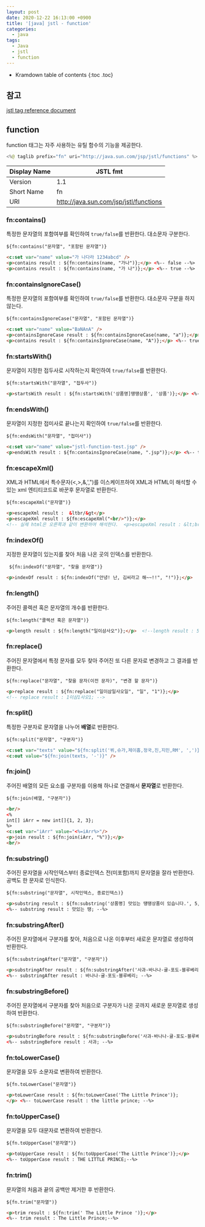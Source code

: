 ```yaml
---
layout: post
date: 2020-12-22 16:13:00 +0900
title: '[java] jstl - function'
categories:
  - java
tags:
  - Java
  - jstl
  - function
---
```


* Kramdown table of contents
{:toc .toc}


## 참고

[jstl tag reference document](https://docs.oracle.com/javaee/5/jstl/1.1/docs/tlddocs/c/tld-summary.html)  

## function

function 태그는 자주 사용하는 유틸 함수의 기능을 제공한다.

```java
<%@ taglib prefix="fn" uri="http://java.sun.com/jsp/jstl/functions" %>
```

| Display Name | 	JSTL fmt |
|---|---|
| Version |	1.1 |
| Short Name | fn |
| URI |	http://java.sun.com/jsp/jstl/functions |


### fn:contains()

특정한 문자열의 포함여부를 확인하여 `true/false`를 반환한다. 대소문자 구분한다.  

`${fn:contains("문자열", "포함된 문자열")}`

```html
<c:set var="name" value="가 나다라 1234abcd" />
<p>contains result : ${fn:contains(name, "가나")};</p> <%-- false --%>
<p>contains result : ${fn:contains(name, "가 나")};</p> <%-- true --%>
```

### fn:containsIgnoreCase()

특정한 문자열의 포함여부를 확인하여 `true/false`를 반환한다. 대소문자 구분을 하지 않는다.  

`${fn:containsIgnoreCase("문자열", "포함된 문자열")}`

```html
<c:set var="name" value="BaNAnA" />
<p>containsIgnoreCase result : ${fn:containsIgnoreCase(name, "a")};</p> <%-- true --%>
<p>contains result : ${fn:containsIgnoreCase(name, "A")};</p> <%-- true --%>
```

### fn:startsWith()
문자열이 지정한 접두사로 시작하는지 확인하여 `true/false`를 반환한다.  

`${fn:startsWith("문자열", "접두사")}`

```html
<p>startsWith result : ${fn:startsWith('상품명]땡땡상품', '상품')};</p> <%-- true --%>
```

### fn:endsWith()

문자열이 지정한 접미사로 끝나는지 확인하여 `true/false`를 반환한다.  

`${fn:endsWith("문자열", "접미사")}`

```html
<c:set var="name" value="jstl-function-test.jsp" />
<p>endsWith result : ${fn:containsIgnoreCase(name, ".jsp")};</p> <%-- true --%>
```

### fn:escapeXml()

XML과 HTML에서 특수문자(<,>,&,',")를 이스케이프하여 XML과 HTML이 해석할 수 있는 xml 엔티티코드로 바꾼후 문자열로 반환한다.  

`${fn:escapeXml("문자열")}`

```html
<p>escapeXml result :  &ltbr/&gt</p>
<p>escapeXml result : ${fn:escapeXml("<br/>")};</p>  
<!-- 실제 html은 오른쪽과 같이 변환하여 해석한다.  <p>escapeXml result : &lt;br/&gt;;</p>   -->

```

### fn:indexOf()

지정한 문자열이 있는지를 찾아 처음 나온 곳의 인덱스를 반환한다.  

` ${fn:indexOf("문자열", "찾을 문자열")}`

```html
<p>indexOf result : ${fn:indexOf("안녕! 난, 김씨라고 해~~!!", "!")};</p>   <!-- indexOf result : 2 -->
```

### fn:length()

주어진 콜렉션 혹은 문자열의 개수를 반환한다.  

`${fn:length("콜렉션 혹은 문자열")}`

```html
<p>length result : ${fn:length("일이삼사오")};</p>  <!--length result : 5;-->
```

### fn:replace()

주어진 문자열에서 특정 문자를 모두 찾아 주어진 또 다른 문자로 변경하고 그 결과를 반환한다.  

`${fn:replace("문자열", "찾을 문자(이전 문자)", "변경 할 문자")}`

```html
<p>replace result : ${fn:replace("일이삼일사오일", "일", "1")};</p>  
<!-- replace result : 1이삼1사오1; -->
```

### fn:split()

특정한 구분자로 문자열을 나누어 **배열**로 반환한다.  

`${fn:split("문자열", "구분자")}`

```html
<c:set var="texts" value="${fn:split('뷔,슈가,제이홉,정국,진,지민,RM', ',')}"/>
<c:out value="${fn:join(texts, '-')}" />
```

### fn:join()

주어진 배열의 모든 요소를 구분자를 이용해 하나로 연결해서 **문자열**로 반환한다.  

`${fn:join(배열, "구분자")}`

```html
<br/>
<%
int[] iArr = new int[]{1, 2, 3};
%>
<c:set var="iArr" value="<%=iArr%>"/>
<p>join result : ${fn:join(iArr, "%")};</p>  
<br/>
```

### fn:substring()

주어진 문자열을 시작인덱스부터 종료인덱스 전(미포함)까지 문자열을 잘라 반환한다. 공백도 한 문자로 인식한다.  

`${fn:substring("문자열", 시작인덱스, 종료인덱스)}`

```html
<p>substring result : ${fn:substring('상품명] 맛있는 땡땡상품이 있습니다.', 5, 10)};</p>
<%-- substring result : 맛있는 땡; --%>
```

### fn:substringAfter()

주어진 문자열에서 구분자를 찾아, 처음으로 나온 이후부터 새로운 문자열로 생성하여 반환한다.  

`${fn:substringAfter("문자열", "구분자")}`

```html
<p>substringAfter result : ${fn:substringAfter('사과-바나나-귤-포도-블루베리', '-')};</p>
<%-- substringAfter result : 바나나-귤-포도-블루베리; --%>
```

### fn:substringBefore()

주어진 문자열에서 구분자를 찾아 처음으로 구분자가 나온 곳까지 새로운 문자열로 생성하여 반환한다.  

`${fn:substringBefore("문자열", "구분자")}`

```html
<p>substringBefore result : ${fn:substringBefore('사과-바나나-귤-포도-블루베리', '-')};</p>
<%-- substringBefore result : 사과; --%>
```

### fn:toLowerCase()

문자열을 모두 소문자로 변환하여 반환한다.  

`${fn.toLowerCase("문자열")}`

```html
<p>toLowerCase result : ${fn:toLowerCase('The Little Prince')};
</p> <%-- toLowerCase result : the little prince; --%>
```

### fn:toUpperCase()

문자열을 모두 대문자로 변환하여 반환한다.  

`${fn.toUpperCase("문자열")}`

```html
<p>toUpperCase result : ${fn:toUpperCase('The Little Prince')};</p>
<%-- toUpperCase result : THE LITTLE PRINCE;--%>
```

### fn:trim()

문자열의 처음과 끝의 공백만 제거한 후 반환한다.  

`${fn.trim("문자열")}`

```html
<p>trim result : ${fn:trim(' The Little Prince ')};</p>
<%-- trim result : The Little Prince;--%>
```
